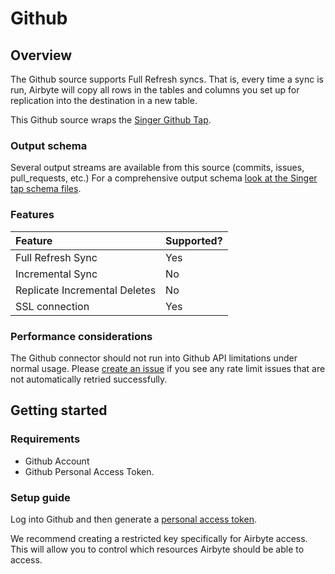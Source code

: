 # Github

## Overview

The Github source supports Full Refresh syncs. That is, every time a sync is run, Airbyte will copy all rows in the tables and columns you set up for replication into the destination in a new table.

This Github source wraps the [Singer Github Tap](https://github.com/singer-io/tap-github).

### Output schema

Several output streams are available from this source \(commits, issues, pull_requests, etc.\) For a comprehensive output schema [look at the Singer tap schema files](https://github.com/singer-io/tap-github/tree/master/tap_github/schemas).

### Features

| Feature | Supported? |
| :--- | :--- |
| Full Refresh Sync | Yes |
| Incremental Sync | No |
| Replicate Incremental Deletes | No |
| SSL connection | Yes |

### Performance considerations

The Github connector should not run into Github API limitations under normal usage. Please [create an issue](https://github.com/airbytehq/airbyte/issues) if you see any rate limit issues that are not automatically retried successfully.

## Getting started

### Requirements

* Github Account
* Github Personal Access Token.

### Setup guide

Log into Github and then generate a [personal access token](https://github.com/settings/tokens).

We recommend creating a restricted key specifically for Airbyte access. This will allow you to control which resources Airbyte should be able to access.
